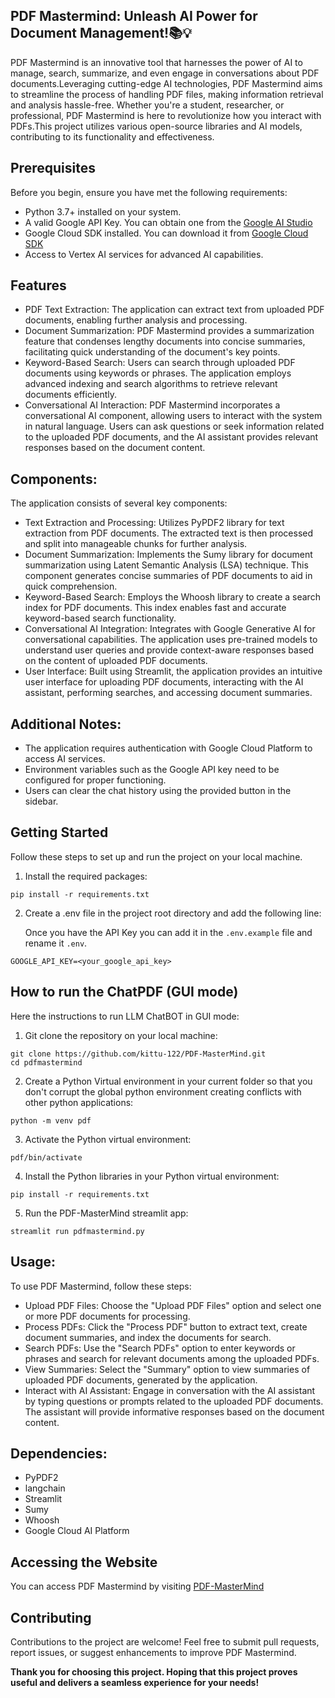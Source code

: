 ## PDF Mastermind: Unleash AI Power for Document Management!📚💡
PDF Mastermind is an innovative tool that harnesses the power of AI to manage, search, summarize, and even engage in conversations about PDF documents.Leveraging cutting-edge AI technologies, PDF Mastermind aims to streamline the process of handling PDF files, making information retrieval and analysis hassle-free. Whether you're a student, researcher, or professional, PDF Mastermind is here to revolutionize how you interact with PDFs.This project utilizes various open-source libraries and AI models, contributing to its functionality and effectiveness.

## Prerequisites
Before you begin, ensure you have met the following requirements:

* Python 3.7+ installed on your system.
* A valid Google API Key. You can obtain one from the [Google AI Studio](https://aistudio.google.com/app/apikey)
* Google Cloud SDK installed. You can download it from [Google Cloud SDK](https://cloud.google.com/sdk?hl=en)
* Access to Vertex AI services for advanced AI capabilities.

## Features
* PDF Text Extraction: The application can extract text from uploaded PDF documents, enabling further analysis and processing.
* Document Summarization: PDF Mastermind provides a summarization feature that condenses lengthy documents into concise summaries, facilitating quick understanding of the document's key points.
* Keyword-Based Search: Users can search through uploaded PDF documents using keywords or phrases. The application employs advanced indexing and search algorithms to retrieve relevant documents efficiently.
* Conversational AI Interaction: PDF Mastermind incorporates a conversational AI component, allowing users to interact with the system in natural language. Users can ask questions or seek information related to the uploaded PDF documents, and the AI assistant provides relevant responses based on the document content.

## Components:
The application consists of several key components:
* Text Extraction and Processing: Utilizes PyPDF2 library for text extraction from PDF documents. The extracted text is then processed and split into manageable chunks for further analysis.
* Document Summarization: Implements the Sumy library for document summarization using Latent Semantic Analysis (LSA) technique. This component generates concise summaries of PDF documents to aid in quick comprehension.
* Keyword-Based Search: Employs the Whoosh library to create a search index for PDF documents. This index enables fast and accurate keyword-based search functionality.
* Conversational AI Integration: Integrates with Google Generative AI for conversational capabilities. The application uses pre-trained models to understand user queries and provide context-aware responses based on the content of uploaded PDF documents.
* User Interface: Built using Streamlit, the application provides an intuitive user interface for uploading PDF documents, interacting with the AI assistant, performing searches, and accessing document summaries.

## Additional Notes:
* The application requires authentication with Google Cloud Platform to access AI services.
* Environment variables such as the Google API key need to be configured for proper functioning.
* Users can clear the chat history using the provided button in the sidebar.

## Getting Started
Follow these steps to set up and run the project on your local machine.

1. Install the required packages:
```
pip install -r requirements.txt
```

2. Create a .env file in the project root directory and add the following line:

   Once you have the API Key you can add it in the ```.env.example``` file and rename it ```.env```.
```
GOOGLE_API_KEY=<your_google_api_key>
```

## How to run the ChatPDF (GUI mode)

Here the instructions to run LLM ChatBOT in GUI mode:

1. Git clone the repository on your local machine:
  ```
  git clone https://github.com/kittu-122/PDF-MasterMind.git
  cd pdfmastermind
  ```

2. Create a Python Virtual environment in your current folder so that you don't corrupt the global python environment creating conflicts with other python applications:
  ```
  python -m venv pdf
  ```

3. Activate the Python virtual environment:
  ```
  pdf/bin/activate
  ```

4. Install the Python libraries in your Python virtual environment:
  ```
  pip install -r requirements.txt
  ```

5. Run the PDF-MasterMind streamlit app:
  ```
  streamlit run pdfmastermind.py
  ```

## Usage:
To use PDF Mastermind, follow these steps:
* Upload PDF Files: Choose the "Upload PDF Files" option and select one or more PDF documents for processing.
* Process PDFs: Click the "Process PDF" button to extract text, create document summaries, and index the documents for search.
* Search PDFs: Use the "Search PDFs" option to enter keywords or phrases and search for relevant documents among the uploaded PDFs.
* View Summaries: Select the "Summary" option to view summaries of uploaded PDF documents, generated by the application.
* Interact with AI Assistant: Engage in conversation with the AI assistant by typing questions or prompts related to the uploaded PDF documents. The assistant will provide informative responses based on the document content.

## Dependencies:
* PyPDF2
* langchain
* Streamlit
* Sumy
* Whoosh
* Google Cloud AI Platform

## Accessing the Website
You can access PDF Mastermind by visiting [PDF-MasterMind](https://pdf-mastermind-wjp8hbpdd3qfygsolmysqe.streamlit.app/)

## Contributing
Contributions to the project are welcome! Feel free to submit pull requests, report issues, or suggest enhancements to improve PDF Mastermind.

**Thank you for choosing this project. Hoping that this project proves useful and delivers a seamless experience for your needs!**
